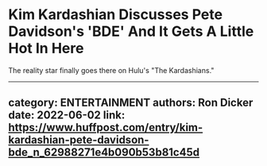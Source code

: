 # Kim Kardashian Discusses Pete Davidson's 'BDE' And It Gets A Little Hot In Here

The reality star finally goes there on Hulu's "The Kardashians."

---
category: ENTERTAINMENT
authors: Ron Dicker
date: 2022-06-02
link: https://www.huffpost.com/entry/kim-kardashian-pete-davidson-bde_n_62988271e4b090b53b81c45d
---
